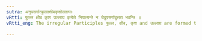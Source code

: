```yaml
---
sutra: अनुपसर्गात्फुल्लक्षीबकृशोल्लाघाः
vRtti: फुल्ल क्षीब कृश उल्लाघ इत्येते निपात्यन्ते न चेदुपसर्गादुत्तरा भवन्ति ॥
vRtti_eng: The irregular Participles फुल्ल, क्षीब, कृश and उल्लाघ are formed then only, when no Preposition precedes them.

---
```

